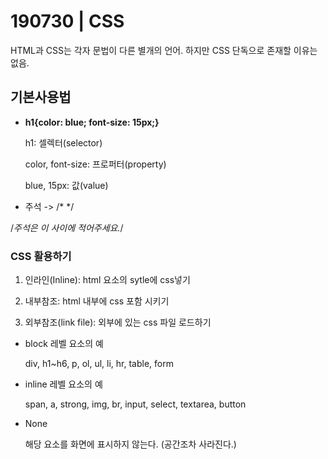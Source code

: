 # 190730 | CSS

HTML과 CSS는 각자 문법이 다른 별개의 언어. 하지만 CSS 단독으로 존재할 이유는 없음.



## 기본사용법

- **h1{color: blue; font-size: 15px;}**

  h1: 셀렉터(selector)

  color, font-size: 프로퍼터(property)

  blue, 15px: 값(value)

-  주석 -> /* */

  /*주석은 이 사이에 적어주세요.*/

  

###   CSS 활용하기

1. 인라인(Inline): html 요소의 sytle에 css넣기

2. 내부참조: html 내부에 css 포함 시키기

3. 외부참조(link file): 외부에 있는 css 파일 로드하기



- block 레벨 요소의 예

  div, h1~h6, p, ol, ul, li, hr, table, form

- inline 레벨 요소의 예

  span, a, strong, img, br, input, select, textarea, button

- None

  해당 요소를 화면에 표시하지 않는다. (공간조차 사라진다.)